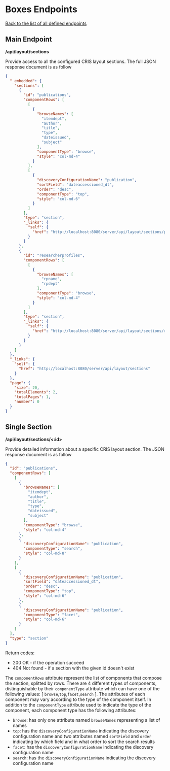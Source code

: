 # Boxes Endpoints
[Back to the list of all defined endpoints](endpoints.md)

## Main Endpoint

**/api/layout/sections**   

Provide access to all the configured CRIS layout sections. The full JSON response document is as follow
```json
{
  "_embedded": {
    "sections": [
      {
        "id": "publications",
        "componentRows": [
          [
            {
              "browseNames": [
                "itemdept",
                "author",
                "title",
                "type",
                "dateissued",
                "subject"
              ],
              "componentType": "browse",
              "style": "col-md-4"
            }
          ],
          [
            {
              "discoveryConfigurationName": "publication",
              "sortField": "dateaccessioned_dt",
              "order": "desc",
              "componentType": "top",
              "style": "col-md-6"
            }
          ]
        ],
        "type": "section",
        "_links": {
          "self": {
            "href": "http://localhost:8080/server/api/layout/sections/publications"
          }
        }
      },
      {
        "id": "researcherprofiles",
        "componentRows": [
          [
            {
              "browseNames": [
                "rpname",
                "rpdept"
              ],
              "componentType": "browse",
              "style": "col-md-4"
            }
          ]
        ],
        "type": "section",
        "_links": {
          "self": {
            "href": "http://localhost:8080/server/api/layout/sections/researcherprofiles"
          }
        }
      }
    ]
  },
  "_links": {
    "self": {
      "href": "http://localhost:8080/server/api/layout/sections"
    }
  },
  "page": {
    "size": 20,
    "totalElements": 2,
    "totalPages": 1,
    "number": 0
  }
}
```
## Single Section
**/api/layout/sections/<:id>**

Provide detailed information about a specific CRIS layout section. The JSON response document is as follow
```json
{
  "id": "publications",
  "componentRows": [
    [
      {
        "browseNames": [
          "itemdept",
          "author",
          "title",
          "type",
          "dateissued",
          "subject"
        ],
        "componentType": "browse",
        "style": "col-md-4"
      },
      {
        "discoveryConfigurationName": "publication",
        "componentType": "search",
        "style": "col-md-8"
      }
    ],
    [
      {
        "discoveryConfigurationName": "publication",
        "sortField": "dateaccessioned_dt",
        "order": "desc",
        "componentType": "top",
        "style": "col-md-6"
      },
      {
        "discoveryConfigurationName": "publication",
        "componentType": "facet",
        "style": "col-md-6"
      }
    ]
  ],
  "type": "section"
}
```
Return codes:
* 200 OK - if the operation succeed
* 404 Not found - if a section with the given id doesn't exist

The `componentRows` attribute represent the list of components that compose the section, splitted by rows. There are 4 different types of components, distinguishable by their `componentType` attribute which can have one of the following values: [ `browse`,`top`,`facet`,`search` ]. The attributes of each component may vary according to the type of the component itself. In addition to the `componentType` attribute used to indicate the type of the component, each component type has the following attributes:
* `browse`: has only one attribute named `browseNames` representing a list of names
* `top`: has the `discoveryConfigurationName` indicating the discovery configuration name and two attributes named `sortField` and `order` indicating by which field and in what order to sort the search results
* `facet`: has the `discoveryConfigurationName` indicating the discovery configuration name
* `search`: has the `discoveryConfigurationName` indicating the discovery configuration name
